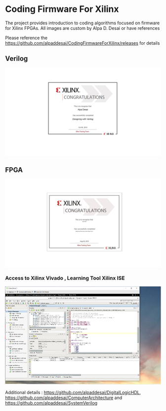 # Coding Firmware For Xilinx


The project provides introduction to coding algorithms focused on firmware for Xilinx FPGAs.
All images are custom by Alpa D. Desai or have references

Please reference the https://github.com/alpaddesai/CodingFirmwareForXilinx/releases for details


## Verilog
![image](Verilog.jpg)

## FPGA 
![image](DesigningFPGA.jpg)

### Access to Xilinx Vivado , Learning Tool Xilinx ISE
![image](Vivado.png)

Additional details : https://github.com/alpaddesai/DigitalLogicHDL, https://github.com/alpaddesai/ComputerArchitecture and https://github.com/alpaddesai/SystemVerilog
